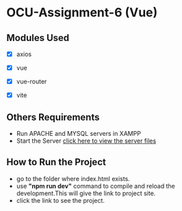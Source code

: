 # OCU-Assignment-6 (Vue)

## Modules Used
- [x] axios
- [x] vue
- [x] vue-router
- [x] vite


## Others Requirements
- Run APACHE and MYSQL servers in XAMPP
- Start the Server [click here to view the server files](https://github.com/1722101709/OCU-Assignment-5)


## How to Run the Project
- go to the folder where index.html exists.
- use **"npm run dev"** command to compile and reload the development.This will give the link to project site.
- click the link to see the project.
